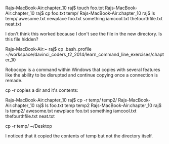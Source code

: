 Rajs-MacBook-Air:chapter_10 raj$ touch foo.txt
Rajs-MacBook-Air:chapter_10 raj$ cp foo.txt temp/
Rajs-MacBook-Air:chapter_10 raj$ ls temp/
awesome.txt		newplace
foo.txt			something
iamcool.txt		thefourthfile.txt
neat.txt

I don't think this worked because I don't see the file in the new directory. Is this file hidden?

Rajs-MacBook-Air:~ raj$ cp .bash_profile ~/workspace/davinci_coders_t2_2014/learn_command_line_exercises/chapter_10

Robocopy is a command within Windows that copies with several features like the ability to be disrupted and continue copying once a connection is remade.

cp -r copies a dir and it's contents:

Rajs-MacBook-Air:chapter_10 raj$ cp -r temp/ temp2/
Rajs-MacBook-Air:chapter_10 raj$ ls
foo.txt	temp	temp2
Rajs-MacBook-Air:chapter_10 raj$ ls temp2/
awesome.txt		newplace
foo.txt			something
iamcool.txt		thefourthfile.txt
neat.txt

cp -r temp/ ~/Desktop

I noticed that it copied the contents of temp but not the directory itself.

